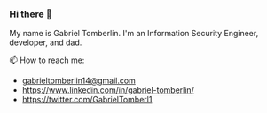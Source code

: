 ### Hi there 👋

My name is Gabriel Tomberlin. I'm an Information Security Engineer, developer, and dad.

📫 How to reach me:
  - gabrieltomberlin14@gmail.com
  - https://www.linkedin.com/in/gabriel-tomberlin/
  - https://twitter.com/GabrielTomberl1
